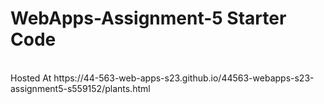 # WebApps-Assignment-5 Starter Code
<br>
Hosted At https://44-563-web-apps-s23.github.io/44563-webapps-s23-assignment5-s559152/plants.html
</br>
